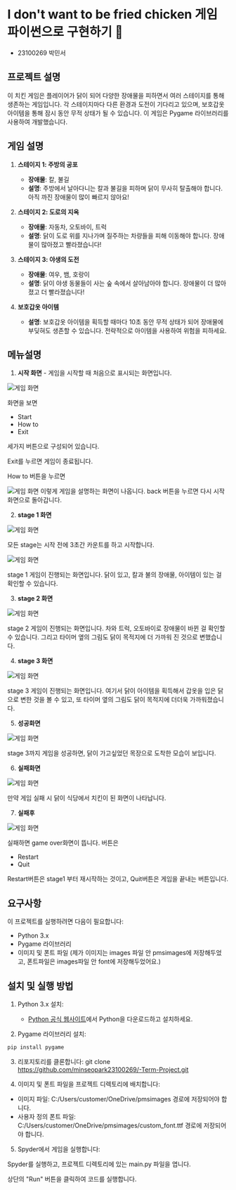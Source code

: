 # I don't want to be fried chicken 게임 파이썬으로 구현하기 🐔
- 23100269 박민서
## 프로젝트 설명
이 치킨 게임은 플레이어가 닭이 되어 다양한 장애물을 피하면서 여러 스테이지를 통해 생존하는 게임입니다.
각 스테이지마다 다른 환경과 도전이 기다리고 있으며, 보호갑옷 아이템을 통해 잠시 동안 무적 상태가 될 수 있습니다. 이 게임은 Pygame 라이브러리를 사용하여 개발했습니다.
## 게임 설명

1. **스테이지 1: 주방의 공포**
   - **장애물**: 칼, 불길
   - **설명**: 주방에서 날아다니는 칼과 불길을 피하며 닭이 무사히 탈출해야 합니다. 아직 까진 장애물이 많이 빠르지 않아요!

2. **스테이지 2: 도로의 지옥**
   - **장애물**: 자동차, 오토바이, 트럭
   - **설명**: 닭이 도로 위를 지나가며 질주하는 차량들을 피해 이동해야 합니다. 장애물이 많아졌고 빨라졌습니다!

3. **스테이지 3: 야생의 도전**
   - **장애물**: 여우, 뱀, 호랑이
   - **설명**: 닭이 야생 동물들이 사는 숲 속에서 살아남아야 합니다. 장애물이 더 많아졌고 더 빨라졌습니다!

4. **보호갑옷 아이템**
   - **설명**: 보호갑옷 아이템을 획득할 때마다 10초 동안 무적 상태가 되어 장애물에 부딪혀도 생존할 수 있습니다. 전략적으로 아이템을 사용하여 위험을 피하세요.

## 메뉴설명
1. **시작 화면** - 게임을 시작할 때 처음으로 표시되는 화면입니다.
   
![게임 화면](images/게임화면/시작화면.png)

화면을 보면 
- Start
- How to
- Exit
  
세가지 버튼으로 구성되어 있습니다.

Exit를 누르면 게임이 종료됩니다. 

How to 버튼을 누르면

![게임 화면](images/게임화면/설명화면.png)
이렇게 게임을 설명하는 화면이 나옵니다. back 버튼을 누르면 다시 시작화면으로 돌아갑니다. 

2. **stage 1 화면**
   
![게임 화면](images/게임화면/1단계시작전카운트.png)

모든 stage는 시작 전에 3초간 카운트를 하고 시작합니다.

![게임 화면](images/게임화면/2단계게임중.png)

stage 1 게임이 진행되는 화면입니다. 닭이 있고, 칼과 불의 장애물, 아이템이 있는 걸 확인할 수 있습니다.

3. **stage 2 화면**
   
![게임 화면](images/게임화면/2단계게임중.png)

stage 2 게임이 진행되는 화면입니다. 차와 트럭, 오토바이로 장애물이 바뀐 걸 확인할 수 있습니다. 그리고 타이머 옆의 그림도 닭이 목적지에 더 가까워 진 것으로 변했습니다.

4. **stage 3 화면**
   
![게임 화면](images/게임화면/아이템획득.png)

stage 3 게임이 진행되는 화면입니다. 여기서 닭이 아이템을 획득해서 갑옷을 입은 닭으로 변한 것을 볼 수 있고, 또 타이머 옆의 그림도 닭이 목적지에 더더욱 가까워졌습니다.

5. **성공화면**
   
![게임 화면](images/게임화면/게임성공화면.png)

stage 3까지 게임을 성공하면, 닭이 가고싶었던 목장으로 도착한 모습이 보입니다.

6. **실패화면**
    
![게임 화면](images/게임화면/게임실패시.png)

만약 게임 실패 시 닭이 식당에서 치킨이 된 화면이 나타납니다.

7. **실패후**
    
![게임 화면](images/게임화면/실패후메뉴화면.png)

실패하면 game over화면이 뜹니다. 버튼은
- Restart
- Quit

Restart버튼은 stage1 부터 재시작하는 것이고, Quit버튼은 게임을 끝내는 버튼입니다.

## 요구사항 
이 프로젝트를 실행하려면 다음이 필요합니다: 
- Python 3.x
- Pygame 라이브러리
-  이미지 및 폰트 파일 (제가 이미지는 images 파일 안 pmsimages에 저장해두었고, 폰트파일은 images파일 안 font에 저장해두었어요.)

## 설치 및 실행 방법 
1. Python 3.x 설치:
   - [Python 공식 웹사이트](https://www.python.org/)에서 Python을 다운로드하고 설치하세요.
   
2.  Pygame 라이브러리 설치:
   ```bash
   pip install pygame
 ```

3. 리포지토리를 클론합니다:
git clone https://github.com/minseopark23100269/-Term-Project.git

4. 이미지 및 폰트 파일을 프로젝트 디렉토리에 배치합니다:

- 이미지 파일: C:/Users/customer/OneDrive/pmsimages 경로에 저장되어야 합니다.
- 사용자 정의 폰트 파일: C:/Users/customer/OneDrive/pmsimages/custom_font.ttf 경로에 저장되어야 합니다.

5. Spyder에서 게임을 실행합니다:

Spyder를 실행하고, 프로젝트 디렉토리에 있는 main.py 파일을 엽니다.

상단의 "Run" 버튼을 클릭하여 코드를 실행합니다.

   
   









